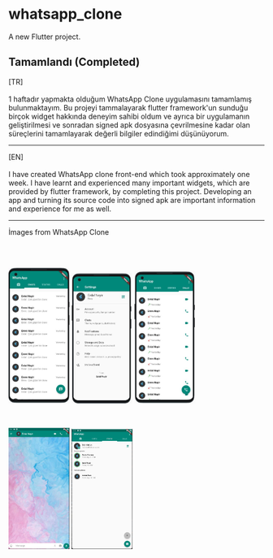 # whatsapp_clone

A new Flutter project.

## Tamamlandı (Completed)

[TR]
<br></br>
1 haftadır yapmakta olduğum WhatsApp Clone uygulamasını tamamlamış bulunmaktayım. Bu projeyi tammalayarak flutter framework'un sunduğu birçok widget hakkında deneyim sahibi oldum ve ayrıca bir uygulamanın geliştirilmesi ve sonradan signed apk dosyasına çevrilmesine kadar olan süreçlerini tamamlayarak değerli bilgiler edindiğimi düşünüyorum.

<hr>

[EN]
<br></br>
I have created WhatsApp clone front-end which took approximately one week. I have learnt and experienced many important widgets, which are provided by flutter framework, by completing this project. Developing an app and turning its source code into signed apk are important information and experience for me as well.




<hr>

İmages from WhatsApp Clone

</br>
</br>

<p float="left">
  <img src="https://github.com/ErdalNayir/WhatsApp_Clone/blob/main/lib/assets/images/resim1.JPG" width="120" />
  <img src="https://github.com/ErdalNayir/WhatsApp_Clone/blob/main/lib/assets/images/resim5.JPG" width="120" /> 
  <img src="https://github.com/ErdalNayir/WhatsApp_Clone/blob/main/lib/assets/images/resim3.JPG" width="120" />
</p>
</br>
<p float="left">
  <img src="https://github.com/ErdalNayir/WhatsApp_Clone/blob/main/lib/assets/images/resim4.JPG" width="120" />
  <img src="https://github.com/ErdalNayir/WhatsApp_Clone/blob/main/lib/assets/images/resim2.JPG" width="120" /> 
</p>
